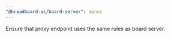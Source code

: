 ```yaml
---
"@breadboard-ai/board-server": minor
---
```


Ensure that proxy endpoint uses the same rules as board server.
